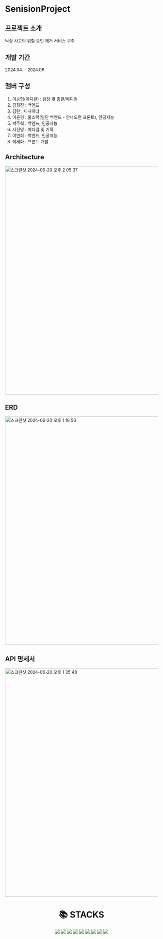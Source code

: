 # SenisionProject

## 프로젝트 소개
낙상 사고의 위험 요인 제거 서비스 구축

## 개발 기간
2024.04. - 2024.06

## 맴버 구성
1. 이승협(메디컬) : 팀장 및 총괄/메디컬
2. 김희진 : 백엔드
3. 김란 : 디자이너
4. 이윤경 : 풀스택(일단 백엔드 - 안나오면 프론트), 인공지능
5. 박주혁 : 백엔드, 인공지능
6. 서진영 : 메디컬 및 기획
7. 이연희 : 백엔드, 인공지능
8. 박세화 : 프론트 개발

## Architecture
<img width="750" alt="스크린샷 2024-06-20 오후 2 05 37" src="https://github.com/Park-JuH/SenisionProject/assets/83206160/89a22373-06c7-40bb-add2-abafe26ceba3">

## ERD
<img width="750" alt="스크린샷 2024-06-20 오후 1 18 56" src="https://github.com/Park-JuH/SenisionProject/assets/83206160/d64f1693-b491-4ac3-ad6d-17401a881ff1">

## API 명세서
<img width="750" alt="스크린샷 2024-06-20 오후 1 35 48" src="https://github.com/Park-JuH/SenisionProject/assets/83206160/2aedf7ca-866f-44e4-b7f8-778c8697f35c">

<div align=center><h1>📚 STACKS</h1></div>
<div align=center> 
  <img src="https://img.shields.io/badge/amazonaws-232F3E?style=for-the-badge&logo=amazonaws&logoColor=white">
  <img src="https://img.shields.io/badge/java-007396?style=for-the-badge&logo=java&logoColor=white">
  <img src="https://img.shields.io/badge/spring-6DB33F?style=for-the-badge&logo=spring&logoColor=white">
  <img src="https://img.shields.io/badge/springboot-6DB33F?style=for-the-badge&logo=springboot&logoColor=white">
  <img src="https://img.shields.io/badge/python-3776AB?style=for-the-badge&logo=python&logoColor=white">
  <img src="https://img.shields.io/badge/fastapi-009688?style=for-the-badge&logo=fastapi&logoColor=009688">
  <img src="https://img.shields.io/badge/reactnative-61DAFB?style=for-the-badge&logo=react&logoColor=black">
  <img src="https://img.shields.io/badge/git-F05032?style=for-the-badge&logo=git&logoColor=white">
  <img src="https://img.shields.io/badge/github-181717?style=for-the-badge&logo=github&logoColor=white">
</div>

